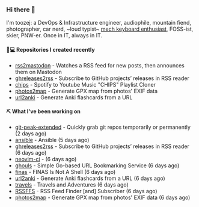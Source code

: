 ### Hi there 👋

I'm toozej: a DevOps & Infrastructure engineer, audiophile, mountain fiend, photographer, car nerd, ~loud typist~ [mech keyboard enthusiast](https://github.com/toozej/keebs), FOSS-ist, skier, PNW-er. Once in IT, always in IT.

#### 👨💻 Repositories I created recently

- [rss2mastodon](https://github.com/toozej/rss2mastodon) - Watches a RSS feed for new posts, then announces them on Mastodon
- [ghreleases2rss](https://github.com/toozej/ghreleases2rss) - Subscribe to GitHub projects’ releases in RSS reader
- [chips](https://github.com/toozej/chips) - Spotify to Youtube Music "CHIPS" Playlist Cloner
- [photos2map](https://github.com/toozej/photos2map) - Generate GPX map from photos' EXIF data
- [url2anki](https://github.com/toozej/url2anki) - Generate Anki flashcards from a URL

#### ⛏️ What I've been working on

- [git-peak-extended](https://github.com/toozej/git-peak-extended) - Quickly grab git repos temporarily or permanently (2 days ago)
- [ansible](https://github.com/toozej/ansible) - Ansible (5 days ago)
- [ghreleases2rss](https://github.com/toozej/ghreleases2rss) - Subscribe to GitHub projects’ releases in RSS reader (6 days ago)
- [neovim-ci](https://github.com/toozej/neovim-ci) -  (6 days ago)
- [ghouls](https://github.com/toozej/ghouls) - Simple Go-based URL Bookmarking Service (6 days ago)
- [finas](https://github.com/toozej/finas) - FINAS Is Not A Shell (6 days ago)
- [url2anki](https://github.com/toozej/url2anki) - Generate Anki flashcards from a URL (6 days ago)
- [travels](https://github.com/toozej/travels) - Travels and Adventures (6 days ago)
- [RSSFFS](https://github.com/toozej/RSSFFS) - RSS Feed Finder [and] Subscriber (6 days ago)
- [photos2map](https://github.com/toozej/photos2map) - Generate GPX map from photos' EXIF data (6 days ago)
